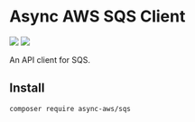 # Async AWS SQS Client

![](https://github.com/async-aws/sqs/workflows/Tests/badge.svg?branch=master)
![](https://github.com/async-aws/sqs/workflows/BC%20Check/badge.svg?branch=master)

An API client for SQS.

## Install

```cli
composer require async-aws/sqs
```

